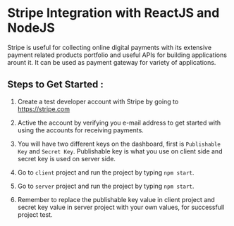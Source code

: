 # Stripe Integration with ReactJS and NodeJS

Stripe is useful for collecting online digital payments with its extensive payment related products portfolio and useful APIs for building applications arount it. It can be used as payment gateway for variety of applications.

## Steps to Get Started :

1. Create a test developer account with Stripe by going to https://stripe.com

2. Active the account by verifying you e-mail address to get started with using the accounts for receiving payments.

3. You will have two different keys on the dashboard, first is `Publishable Key` and `Secret Key`. Publishable key is what you use on client side and secret key is used on server side.

4. Go to `client` project and run the project by typing `npm start`.

5. Go to `server` project and run the project by typing `npm start`.

6. Remember to replace the publishable key value in client project and secret key value in server project with your own values, for successfull project test.
